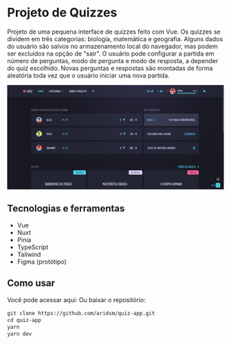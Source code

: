 # Projeto de Quizzes

Projeto de uma pequena interface de quizzes feito com Vue. Os quizzes se dividem em três categorias: biologia, matemática e geografia. Alguns dados do usuário são salvos no armazenamento local do navegador, mas podem ser excluídos na opção de "sair". O usuário pode configurar a partida em número de perguntas, modo de pergunta e modo de resposta, a depender do quiz escolhido. Novas perguntas e respostas são montadas de forma aleatória toda vez que o usuário iniciar uma nova partida.

![página inicial](https://github.com/aridsm/quiz-app/blob/master/quiz-app.png)

## Tecnologias e ferramentas

- Vue
- Nuxt
- Pinia
- TypeScript
- Tailwind
- Figma (protótipo)

## Como usar

Você pode acessar aqui:
Ou baixar o repositório:

```
git clone https://github.com/aridsm/quiz-app.git
cd quiz-app
yarn
yarn dev
```
